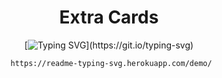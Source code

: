 <div align="center">
  <h1>Extra Cards</h1>
  
[![Typing SVG](https://readme-typing-svg.herokuapp.com?color=FFFFFF&background=000000&center=true&vCenter=true&multiline=true&width=600&height=200&lines=Hello!;I+am+VillainsRule.;I+play+Blooket+and+Betastar.;You+can+report+an+issue+to+me+if+anything+doesn't+work.)](https://git.io/typing-svg)
    
     https://readme-typing-svg.herokuapp.com/demo/
